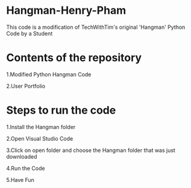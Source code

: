 # Hangman-Henry-Pham

This code is a modification of TechWithTim's original 'Hangman' Python Code by a Student

# Contents of the repository

1.Modified Python Hangman Code

2.User Portfolio

# Steps to run the code

1.Install the Hangman folder  

2.Open Visual Studio Code

3.Click on open folder and choose the Hangman folder that was just downloaded

4.Run the Code

5.Have Fun
